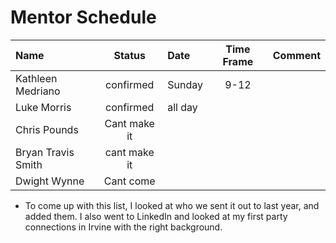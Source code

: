 # Mentor Schedule

|Name|Status|Date|Time Frame|Comment|
|:-  |:-:   |:-  |:-:       |:-|
|Kathleen Medriano|confirmed| Sunday | 9-12| |
|Luke Morris|confirmed| all day| | |
|Chris Pounds|Cant make it| | | |
|Bryan Travis Smith|cant make it| | | |
|Dwight Wynne|Cant come| | | |






* To come up with this list, I looked at who we sent it out to last year, and added them.
  I also went to LinkedIn and looked at my first party connections in Irvine with the right
  background.

